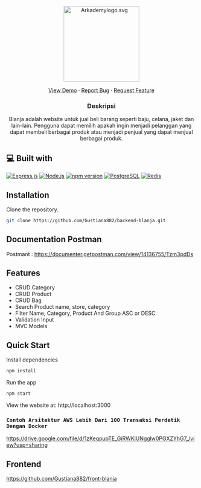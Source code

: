 <p align="center"><img src="https://user-images.githubusercontent.com/55304067/133711515-d3fa47a3-fb29-4db6-bb45-01a62b428bd4.png" width="200px" alt="Arkademylogo.svg" /></p>

<p align="center">
    <a href="https://app.blanjanow.online/" target="blank">View Demo</a>
  · <a href="https://github.com/Gustiana882/front-ticketing/issues">Report Bug</a>
  · <a href="https://github.com/Gustiana882/front-ticketing/pulls">Request Feature</a>
</p>

<h3 align="center">Deskripsi</h3>
<p align="center">
Blanja adalah website untuk jual beli barang seperti baju, celana, jaket dan lain-lain. Pengguna dapat memilih apakah ingin menjadi pelanggan yang dapat membeli berbagai produk atau menjadi penjual yang dapat menjual berbagai produk.</p>

## 💻 Built with

[![Express.js](https://img.shields.io/badge/Express.js-4.x-orange.svg?style=rounded-square)](https://expressjs.com/en/starter/installing.html)
[![Node.js](https://img.shields.io/badge/Node.js-v.12.13-green.svg?style=rounded-square)](https://nodejs.org/)
[![npm version](https://img.shields.io/npm/v/@bigcommerce/big-design-icons.svg?style=flat)](https://www.npmjs.com/package/@bigcommerce/big-design)
[![PostgreSQL](https://img.shields.io/badge/PostgreSQL-v.13.3-blue.svg?style=rounded-square)](https://www.postgresql.org/)
[![Redis](https://img.shields.io/badge/Redis-v.6.2-red.svg?style=rounded-square)](https://redis.io/)


## Installation


Clone the repository.

```bash
git clone https://github.com/Gustiana882/backend-blanja.git
``` 

## Documentation Postman
Postmant : <a href="https://documenter.getpostman.com/view/14136755/Tzm3pdDs">https://documenter.getpostman.com/view/14136755/Tzm3pdDs</a>

## Features

  * CRUD Category
  * CRUD Product
  * CRUD Bag
  * Search Product name, store, category
  * Filter Name, Category, Product And Group ASC or DESC
  * Validation Input
  * MVC Models


## Quick Start

 Install dependencies

```bash
npm install
```

 Run the app

```bash
npm start
```
  View the website at: http://localhost:3000

### `Contoh Arsitektur AWS Lebih Dari 100 Transaksi Perdetik Dengan Docker`
 <a href="https://drive.google.com/file/d/1zKeqpupTE_GiRWKlUNgglw0PGXZYhG7_/view?usp=sharing" target="blank">https://drive.google.com/file/d/1zKeqpupTE_GiRWKlUNgglw0PGXZYhG7_/view?usp=sharing</a>

## Frontend
<a href="https://github.com/Gustiana882/front-blanja" target="blank">https://github.com/Gustiana882/front-blanja</a>
